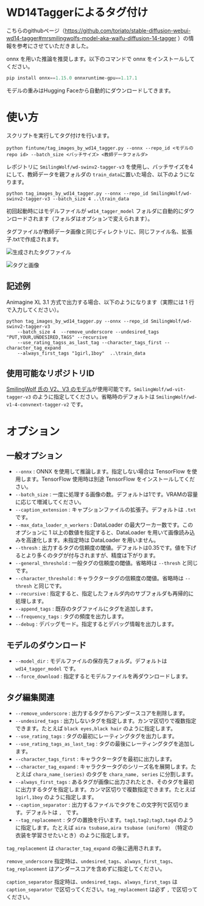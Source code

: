 # WD14Taggerによるタグ付け

こちらのgithubページ（https://github.com/toriato/stable-diffusion-webui-wd14-tagger#mrsmilingwolfs-model-aka-waifu-diffusion-14-tagger ）の情報を参考にさせていただきました。

onnx を用いた推論を推奨します。以下のコマンドで onnx をインストールしてください。

```powershell
pip install onnx==1.15.0 onnxruntime-gpu==1.17.1
```

モデルの重みはHugging Faceから自動的にダウンロードしてきます。

# 使い方

スクリプトを実行してタグ付けを行います。
```
python fintune/tag_images_by_wd14_tagger.py --onnx --repo_id <モデルのrepo id> --batch_size <バッチサイズ> <教師データフォルダ>
```

レポジトリに `SmilingWolf/wd-swinv2-tagger-v3` を使用し、バッチサイズを4にして、教師データを親フォルダの `train_data`に置いた場合、以下のようになります。

```
python tag_images_by_wd14_tagger.py --onnx --repo_id SmilingWolf/wd-swinv2-tagger-v3 --batch_size 4 ..\train_data
```

初回起動時にはモデルファイルが `wd14_tagger_model` フォルダに自動的にダウンロードされます（フォルダはオプションで変えられます）。

タグファイルが教師データ画像と同じディレクトリに、同じファイル名、拡張子.txtで作成されます。

![生成されたタグファイル](https://user-images.githubusercontent.com/52813779/208910534-ea514373-1185-4b7d-9ae3-61eb50bc294e.png)

![タグと画像](https://user-images.githubusercontent.com/52813779/208910599-29070c15-7639-474f-b3e4-06bd5a3df29e.png)

## 記述例

Animagine XL 3.1 方式で出力する場合、以下のようになります（実際には 1 行で入力してください）。

```
python tag_images_by_wd14_tagger.py --onnx --repo_id SmilingWolf/wd-swinv2-tagger-v3 
    --batch_size 4  --remove_underscore --undesired_tags "PUT,YOUR,UNDESIRED,TAGS" --recursive 
    --use_rating_tagss_as_last_tag --character_tags_first --character_tag_expand 
    --always_first_tags "1girl,1boy"  ..\train_data
```

## 使用可能なリポジトリID

[SmilingWolf 氏の V2、V3 のモデル](https://huggingface.co/SmilingWolf)が使用可能です。`SmilingWolf/wd-vit-tagger-v3` のように指定してください。省略時のデフォルトは `SmilingWolf/wd-v1-4-convnext-tagger-v2` です。

# オプション

## 一般オプション

- `--onnx` : ONNX を使用して推論します。指定しない場合は TensorFlow を使用します。TensorFlow 使用時は別途 TensorFlow をインストールしてください。
- `--batch_size` : 一度に処理する画像の数。デフォルトは1です。VRAMの容量に応じて増減してください。
- `--caption_extension` : キャプションファイルの拡張子。デフォルトは `.txt` です。
- `--max_data_loader_n_workers` : DataLoader の最大ワーカー数です。このオプションに 1 以上の数値を指定すると、DataLoader を用いて画像読み込みを高速化します。未指定時は DataLoader を用いません。
- `--thresh` : 出力するタグの信頼度の閾値。デフォルトは0.35です。値を下げるとより多くのタグが付与されますが、精度は下がります。
- `--general_threshold` : 一般タグの信頼度の閾値。省略時は `--thresh` と同じです。
- `--character_threshold` : キャラクタータグの信頼度の閾値。省略時は `--thresh` と同じです。
- `--recursive` : 指定すると、指定したフォルダ内のサブフォルダも再帰的に処理します。
- `--append_tags` : 既存のタグファイルにタグを追加します。
- `--frequency_tags` : タグの頻度を出力します。
- `--debug` : デバッグモード。指定するとデバッグ情報を出力します。

## モデルのダウンロード

- `--model_dir` : モデルファイルの保存先フォルダ。デフォルトは `wd14_tagger_model` です。
- `--force_download` : 指定するとモデルファイルを再ダウンロードします。

## タグ編集関連

- `--remove_underscore` : 出力するタグからアンダースコアを削除します。
- `--undesired_tags` : 出力しないタグを指定します。カンマ区切りで複数指定できます。たとえば `black eyes,black hair` のように指定します。
- `--use_rating_tags` : タグの最初にレーティングタグを出力します。
- `--use_rating_tags_as_last_tag` : タグの最後にレーティングタグを追加します。
- `--character_tags_first` : キャラクタータグを最初に出力します。
- `--character_tag_expand` : キャラクタータグのシリーズ名を展開します。たとえば `chara_name_(series)` のタグを `chara_name, series` に分割します。
- `--always_first_tags` : あるタグが画像に出力されたとき、そのタグを最初に出力するタグを指定します。カンマ区切りで複数指定できます。たとえば `1girl,1boy` のように指定します。
- `--caption_separator` : 出力するファイルでタグをこの文字列で区切ります。デフォルトは `, ` です。
- `--tag_replacement` : タグの置換を行います。`tag1,tag2;tag3,tag4` のように指定します。たとえば `aira tsubase,aira tsubase (uniform)` （特定の衣装を学習させたいとき）のように指定します。

`tag_replacement` は `character_tag_expand` の後に適用されます。

`remove_underscore` 指定時は、`undesired_tags`、`always_first_tags`、`tag_replacement` はアンダースコアを含めずに指定してください。

`caption_separator` 指定時は、`undesired_tags`、`always_first_tags` は `caption_separator`  で区切ってください。`tag_replacement` は必ず `,` で区切ってください。

